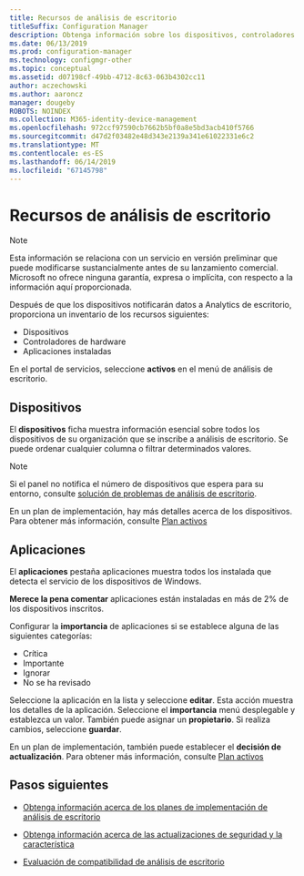 ```yaml
---
title: Recursos de análisis de escritorio
titleSuffix: Configuration Manager
description: Obtenga información sobre los dispositivos, controladores y las aplicaciones de escritorio de análisis.
ms.date: 06/13/2019
ms.prod: configuration-manager
ms.technology: configmgr-other
ms.topic: conceptual
ms.assetid: d07198cf-49bb-4712-8c63-063b4302cc11
author: aczechowski
ms.author: aaroncz
manager: dougeby
ROBOTS: NOINDEX
ms.collection: M365-identity-device-management
ms.openlocfilehash: 972ccf97590cb7662b5bf0a8e5bd3acb410f5766
ms.sourcegitcommit: d47d2f03482e48d343e2139a341e61022331e6c2
ms.translationtype: MT
ms.contentlocale: es-ES
ms.lasthandoff: 06/14/2019
ms.locfileid: "67145798"
---
```

# <a name="assets-in-desktop-analytics"></a>Recursos de análisis de escritorio

> [!Note]  
> Esta información se relaciona con un servicio en versión preliminar que puede modificarse sustancialmente antes de su lanzamiento comercial. Microsoft no ofrece ninguna garantía, expresa o implícita, con respecto a la información aquí proporcionada.  

Después de que los dispositivos notificarán datos a Analytics de escritorio, proporciona un inventario de los recursos siguientes:

- Dispositivos  
- Controladores de hardware  
- Aplicaciones instaladas  

En el portal de servicios, seleccione **activos** en el menú de análisis de escritorio.


## <a name="devices"></a>Dispositivos

El **dispositivos** ficha muestra información esencial sobre todos los dispositivos de su organización que se inscribe a análisis de escritorio. Se puede ordenar cualquier columna o filtrar determinados valores.

> [!NOTE]  
> Si el panel no notifica el número de dispositivos que espera para su entorno, consulte [solución de problemas de análisis de escritorio](/sccm/desktop-analytics/troubleshooting).  

En un plan de implementación, hay más detalles acerca de los dispositivos. Para obtener más información, consulte [Plan activos](/sccm/desktop-analytics/about-deployment-plans#plan-assets)

## <a name="apps"></a>Aplicaciones

El **aplicaciones** pestaña aplicaciones muestra todos los instalada que detecta el servicio de los dispositivos de Windows.

**Merece la pena comentar** aplicaciones están instaladas en más de 2% de los dispositivos inscritos.

Configurar la **importancia** de aplicaciones si se establece alguna de las siguientes categorías:

- Crítica
- Importante
- Ignorar
- No se ha revisado

Seleccione la aplicación en la lista y seleccione **editar**. Esta acción muestra los detalles de la aplicación. Seleccione el **importancia** menú desplegable y establezca un valor. También puede asignar un **propietario**. Si realiza cambios, seleccione **guardar**.

En un plan de implementación, también puede establecer el **decisión de actualización**. Para obtener más información, consulte [Plan activos](/sccm/desktop-analytics/about-deployment-plans#plan-assets)


## <a name="next-steps"></a>Pasos siguientes

- [Obtenga información acerca de los planes de implementación de análisis de escritorio](/sccm/desktop-analytics/about-deployment-plans)  

- [Obtenga información acerca de las actualizaciones de seguridad y la característica](/sccm/desktop-analytics/about-updates)  

- [Evaluación de compatibilidad de análisis de escritorio](/sccm/desktop-analytics/compat-assessment)  
